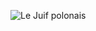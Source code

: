 ![Le Juif polonais](https://upload.wikimedia.org/wikipedia/commons/thumb/b/b9/Atari-2600-Wood-4Sw-Set.jpg/400px-Atari-2600-Wood-4Sw-Set.jpg)